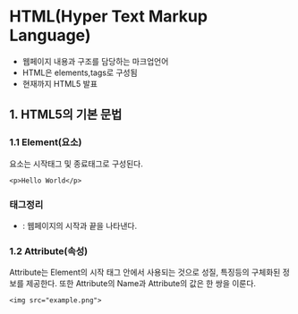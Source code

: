 # HTML(Hyper Text Markup Language)
- 웹페이지 내용과 구조를 담당하는 마크업언어
- HTML은 elements,tags로 구성됨
- 현재까지 HTML5 발표

## 1. HTML5의 기본 문법

### 1.1 Element(요소)
요소는 시작태그 및 종료태그로 구성된다.

```
<p>Hello World</p>
```

### 태그정리
- <html>: 웹페이지의 시작과 끝을 나타낸다.

### 1.2 Attribute(속성)
Attribute는 Element의 시작 태그 안에서 사용되는 것으로 성질, 특징등의 구체화된 정보를 제공한다.
또한 Attribute의 Name과 Attribute의 값은 한 쌍을 이룬다.
```
<img src="example.png"> 
```
